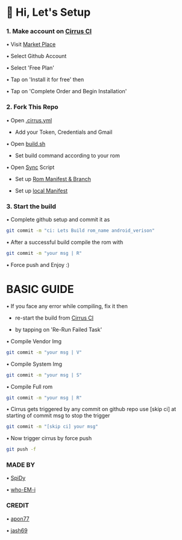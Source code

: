 # 👋 Hi, Let's Setup

### 1. Make account on [Cirrus CI](https://cirrus-ci.com/)

• Visit [Market Place](https://github.com/marketplace/cirrus-ci)

• Select Github Account

• Select 'Free Plan'

• Tap on 'Install it for free' then

• Tap on 'Complete Order and Begin Installation'

### 2. Fork This Repo

• Open [.cirrus.yml](https://github.com/ImSpiDy/cirrus-script/blob/main/.cirrus.yml#L5)

  - Add your Token, Credentials and Gmail
  
• Open [build.sh](https://github.com/ImSpiDy/cirrus-script/blob/main/build.sh)
  
  - Set build command according to your rom
  
• Open [Sync](https://github.com/ImSpiDy/cirrus-script/blob/main/sync) Script

  - Set up [Rom Manifest & Branch](https://github.com/ImSpiDy/cirrus-script/blob/main/sync#L10)

  - Set up [local Manifest](https://github.com/ImSpiDy/cirrus-script/blob/main/sync#L15)
  
### 3. Start the build

• Complete github setup and commit it as
````bash
git commit -m "ci: Lets Build rom_name android_verison"
````
• After a successful build compile the rom with
````bash
git commit -m "your msg | R"
````
• Force push and Enjoy :)


# BASIC GUIDE

• If you face any error while compiling, fix it then

  - re-start the build from [Cirrus CI](https://cirrus-ci.com/)
  
  - by tapping on 'Re-Run Failed Task' 

• Compile Vendor Img
````bash
git commit -m "your msg | V"
````
• Compile System Img
````bash
git commit -m "your msg | S"
````
• Compile Full rom
````bash
git commit -m "your msg | R"
````
• Cirrus gets triggered by any commit on github repo use [skip ci] at starting of commit msg to stop the trigger
````bash
git commit -m "[skip ci] your msg"
````

• Now trigger cirrus by force push
````bash
git push -f
````

### MADE BY
• [SpiDy](https://github.com/ImSpiDy)
 
• [who-EM-i](https://github.com/who-EM-i)

### CREDIT
• [apon77](https://github.com/apon77)
 
• [jash69](https://github.com/jash69)
 